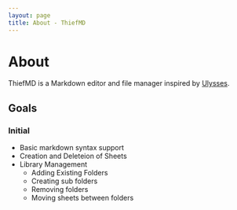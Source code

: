 ```yaml
---
layout: page
title: About - ThiefMD
---
```


# About

ThiefMD is a Markdown editor and file manager inspired by [Ulysses](https://ulysses.app).

## Goals

### Initial

* Basic markdown syntax support
* Creation and Deleteion of Sheets
* Library Management
    * Adding Existing Folders
    * Creating sub folders
    * Removing folders
    * Moving sheets between folders